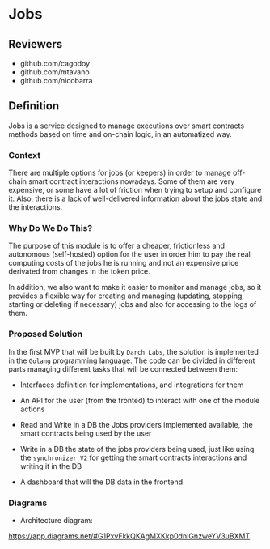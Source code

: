 # Jobs

## Reviewers

- github.com/cagodoy
- github.com/mtavano
- github.com/nicobarra

## Definition

Jobs is a service designed to manage executions over smart contracts methods based on time and on-chain logic, in an automatized way.

### Context

There are multiple options for jobs (or keepers) in order to manage off-chain smart contract interactions nowadays. Some of them are very expensive, or some have a lot of friction when trying to setup and configure it. Also, there is a lack of well-delivered information about the jobs state and the interactions.

### Why Do We Do This?

The purpose of this module is to offer a cheaper, frictionless and autonomous (self-hosted) option for the user in order him to pay the real computing costs of the jobs he is running and not an expensive price derivated from changes in the token price.

In addition, we also want to make it easier to monitor and manage jobs, so it provides a flexible way for creating and managing (updating, stopping, starting or deleting if necessary) jobs and also for accessing to the logs of them.

### Proposed Solution

In the first MVP that will be built by `Darch Labs`, the solution is implemented in the `Golang` programming language.
The code can be divided in different parts managing different tasks that will be connected between them:

- Interfaces definition for implementations, and integrations for them

- An API for the user (from the fronted) to interact with one of the module actions

- Read and Write in a DB the Jobs providers implemented available, the smart contracts being used by the user

- Write in a DB the state of the jobs providers being used, just like using the `synchronizer V2` for getting the smart contracts interactions and writing it in the DB

- A dashboard that will the DB data in the frontend

### Diagrams

- Architecture diagram:

https://app.diagrams.net/#G1PxvFkkQKAgMXKkp0dnIGnzweYV3uBXMT
